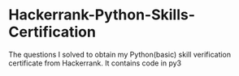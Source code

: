 # Hackerrank-Python-Skills-Certification
The questions I solved to obtain my Python(basic) skill verification certificate from Hackerrank. It contains code in py3
